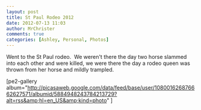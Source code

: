 ```yaml
---
layout: post
title: St Paul Rodeo 2012
date: 2012-07-13 11:03
author: MrChrister
comments: true
categories: [Ashley, Personal, Photos]
---
```

Went to the St Paul rodeo.  We weren't there the day two horse slammed into each other and were killed, we were there the day a rodeo queen was thrown from her horse and mildly trampled.

[pe2-gallery album="http://picasaweb.google.com/data/feed/base/user/108001626876662627571/albumid/5884948243784213729?alt=rss&amp;hl=en_US&amp;kind=photo" ]
